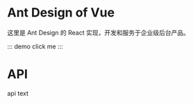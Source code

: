 # Ant Design of Vue

这里是 Ant Design 的 React 实现，开发和服务于企业级后台产品。

::: demo
click me
:::

# API

api text
